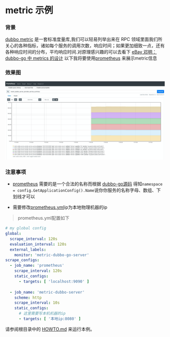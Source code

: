 # metric 示例

### 背景

[dubbo metric](https://github.com/alibaba/metrics) 是一套标准度量库,我们可以轻易列举出来在 RPC 领域里面我们所关心的各种指标，诸如每个服务的调用次数，响应时间；如果更加细致一点，还有各种响应时间的分布，平均响应时间.对原理感兴趣的可以去看下 [eBay 邓明：dubbo-go 中 metrics 的设计](https://dubbo.apache.org/zh/blog/2021/01/11/dubbo-go-中-metrics-的设计) 以下我将要使用[prometheus](https://prometheus.io/docs/introduction/overview) 来展示metric信息

### 效果图

![metric](../.images/metrics.png)

### 注意事项

* [prometheus](https://prometheus.io/docs/introduction/overview) 需要的是一个合法的名称而根据 [dubbo-go源码](https://github.com/apache/dubbo-go/blob/master/metrics/prometheus/reporter.go) 得知`namespace = config.GetApplicationConfig().Name`说你你服务的名称字母、数组、下划线才可以

* 需要修改[prometheus.yml](./go-server/docker/config/prometheus.yml)ip为本地物理机器的ip

> prometheus.yml配置如下
```yaml
# my global config
global:
  scrape_interval: 120s
  evaluation_interval: 120s
  external_labels:
    monitor: 'metric-dubbo-go-server'
scrape_configs:
  - job_name: 'prometheus'
    scrape_interval: 120s
    static_configs:
      - targets: [ 'localhost:9090' ]

  - job_name: 'metric-dubbo-server'
    scheme: http
    scrape_interval: 10s
    static_configs:
      # 这里需要写本机机器的ip
      - targets: [ '本地ip:8080' ]
```

请参阅根目录中的 [HOWTO.md](../HOWTO_zh.md) 来运行本例。
